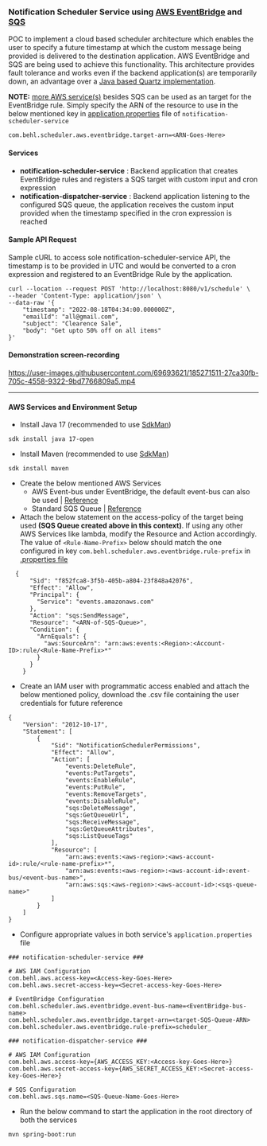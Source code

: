### Notification Scheduler Service using [AWS EventBridge](https://aws.amazon.com/eventbridge/) and [SQS](https://aws.amazon.com/sqs/)
POC to implement a cloud based scheduler architecture which enables the user to specify a future timestamp at which the custom message being provided is delivered to the destination application. AWS EventBridge and SQS are being used to achieve this functionality. This architecture provides fault tolerance and works even if the backend application(s) are temporarily down, an advantage over a [Java based Quartz implementation](https://github.com/hardikSinghBehl/quartz-scheduler-daily-mail-subscription-spring-boot).

**NOTE:** [more AWS service(s)](https://docs.aws.amazon.com/eventbridge/latest/userguide/eb-targets.html) besides SQS can be used as an target for the EventBridge rule. Simply specify the ARN of the resource to use in the below mentioned key in [application.properties](https://github.com/hardikSinghBehl/aws-java-reference-pocs/blob/main/eventbridge-notification-scheduler/notification-scheduler-service/src/main/resources/application.properties) file of `notification-scheduler-service`
```
com.behl.scheduler.aws.eventbridge.target-arn=<ARN-Goes-Here>
```
#### Services
* **notification-scheduler-service** : Backend application that creates EventBridge rules and registers a SQS target with custom input and cron expression
* **notification-dispatcher-service** : Backend application listening to the configured SQS queue, the application receives the custom input provided when the timestamp specified in the cron expression is reached
#### Sample API Request
Sample cURL to access sole notification-scheduler-service API, the timestamp is to be provided in UTC and would be converted to a cron expression and registered to an EventBridge Rule by the application.
```
curl --location --request POST 'http://localhost:8080/v1/schedule' \
--header 'Content-Type: application/json' \
--data-raw '{
    "timestamp": "2022-08-18T04:34:00.000000Z",
    "emailId": "all@gmail.com",
    "subject": "Clearence Sale",
    "body": "Get upto 50% off on all items"
}'
```
#### Demonstration screen-recording

https://user-images.githubusercontent.com/69693621/185271511-27ca30fb-705c-4558-9322-9bd7766809a5.mp4

----

#### AWS Services and Environment Setup
* Install Java 17 (recommended to use [SdkMan](https://sdkman.io))

```
sdk install java 17-open
```
* Install Maven (recommended to use [SdkMan](https://sdkman.io))

```
sdk install maven
```
* Create the below mentioned AWS Services
  * AWS Event-bus under EventBridge, the default event-bus can also be used | [Reference](https://docs.aws.amazon.com/eventbridge/latest/userguide/eb-create-event-bus.html)
  * Standard SQS Queue | [Reference](https://docs.aws.amazon.com/AWSSimpleQueueService/latest/SQSDeveloperGuide/sqs-configure-create-queue.html)
* Attach the below statement on the access-policy of the target being used **(SQS Queue created above in this context)**. If using any other AWS Services like lambda, modify the Resource and Action accordingly. The value of `<Rule-Name-Prefix>` below should match the one configured in key `com.behl.scheduler.aws.eventbridge.rule-prefix` in [.properties file](https://github.com/hardikSinghBehl/aws-java-reference-pocs/blob/main/eventbridge-notification-scheduler/notification-scheduler-service/src/main/resources/application.properties)
```
  {
      "Sid": "f852fca8-3f5b-405b-a804-23f848a42076",
      "Effect": "Allow",
      "Principal": {
        "Service": "events.amazonaws.com"
      },
      "Action": "sqs:SendMessage",
      "Resource": "<ARN-of-SQS-Queue>",
      "Condition": {
        "ArnEquals": {
          "aws:SourceArn": "arn:aws:events:<Region>:<Account-ID>:rule/<Rule-Name-Prefix>*"
        }
      }
    }
```
* Create an IAM user with programmatic access enabled and attach the below mentioned policy, download the .csv file containing the user credentials for future reference
```
{
    "Version": "2012-10-17",
    "Statement": [
        {
            "Sid": "NotificationSchedulerPermissions",
            "Effect": "Allow",
            "Action": [
                "events:DeleteRule",
                "events:PutTargets",
                "events:EnableRule",
                "events:PutRule",
                "events:RemoveTargets",
                "events:DisableRule",
                "sqs:DeleteMessage",
                "sqs:GetQueueUrl",
                "sqs:ReceiveMessage",
                "sqs:GetQueueAttributes",
                "sqs:ListQueueTags"
            ],
            "Resource": [
                "arn:aws:events:<aws-region>:<aws-account-id>:rule/<rule-name-prefix>*",
                "arn:aws:events:<aws-region>:<aws-account-id>:event-bus/<event-bus-name>",
                "arn:aws:sqs:<aws-region>:<aws-account-id>:<sqs-queue-name>"
            ]
        }
    ]
}
```
* Configure appropriate values in both service's `application.properties` file
```
### notification-scheduler-service ###

# AWS IAM Configuration
com.behl.aws.access-key=<Access-key-Goes-Here>
com.behl.aws.secret-access-key=<Secret-access-key-Goes-Here>

# EventBridge Configuration
com.behl.scheduler.aws.eventbridge.event-bus-name=<EventBridge-bus-name>
com.behl.scheduler.aws.eventbridge.target-arn=<target-SQS-Queue-ARN>
com.behl.scheduler.aws.eventbridge.rule-prefix=scheduler_
```
```
### notification-dispatcher-service ###

# AWS IAM Configuration
com.behl.aws.access-key={AWS_ACCESS_KEY:<Access-key-Goes-Here>}
com.behl.aws.secret-access-key={AWS_SECRET_ACCESS_KEY:<Secret-access-key-Goes-Here>}

# SQS Configuration
com.behl.aws.sqs.name=<SQS-Queue-Name-Goes-Here>
```
* Run the below command to start the application in the root directory of both the services
```
mvn spring-boot:run
```

